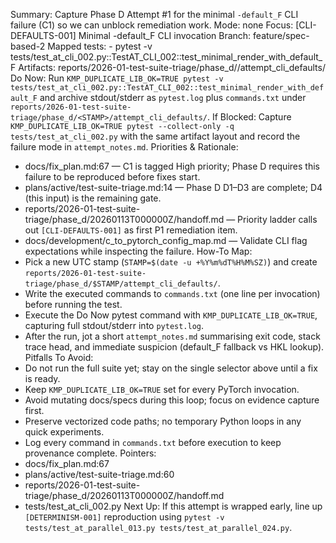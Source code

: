 Summary: Capture Phase D Attempt #1 for the minimal `-default_F` CLI failure (C1) so we can unblock remediation work.
Mode: none
Focus: [CLI-DEFAULTS-001] Minimal -default_F CLI invocation
Branch: feature/spec-based-2
Mapped tests: - pytest -v tests/test_at_cli_002.py::TestAT_CLI_002::test_minimal_render_with_default_F
Artifacts: reports/2026-01-test-suite-triage/phase_d/<STAMP>/attempt_cli_defaults/
Do Now: Run `KMP_DUPLICATE_LIB_OK=TRUE pytest -v tests/test_at_cli_002.py::TestAT_CLI_002::test_minimal_render_with_default_F` and archive stdout/stderr as `pytest.log` plus `commands.txt` under `reports/2026-01-test-suite-triage/phase_d/<STAMP>/attempt_cli_defaults/`.
If Blocked: Capture `KMP_DUPLICATE_LIB_OK=TRUE pytest --collect-only -q tests/test_at_cli_002.py` with the same artifact layout and record the failure mode in `attempt_notes.md`.
Priorities & Rationale:
- docs/fix_plan.md:67 — C1 is tagged High priority; Phase D requires this failure to be reproduced before fixes start.
- plans/active/test-suite-triage.md:14 — Phase D D1–D3 are complete; D4 (this input) is the remaining gate.
- reports/2026-01-test-suite-triage/phase_d/20260113T000000Z/handoff.md — Priority ladder calls out `[CLI-DEFAULTS-001]` as first P1 remediation item.
- docs/development/c_to_pytorch_config_map.md — Validate CLI flag expectations while inspecting the failure.
How-To Map:
- Pick a new UTC stamp (`STAMP=$(date -u +%Y%m%dT%H%M%SZ)`) and create `reports/2026-01-test-suite-triage/phase_d/$STAMP/attempt_cli_defaults/`.
- Write the executed commands to `commands.txt` (one line per invocation) before running the test.
- Execute the Do Now pytest command with `KMP_DUPLICATE_LIB_OK=TRUE`, capturing full stdout/stderr into `pytest.log`.
- After the run, jot a short `attempt_notes.md` summarising exit code, stack trace head, and immediate suspicion (default_F fallback vs HKL lookup).
Pitfalls To Avoid:
- Do not run the full suite yet; stay on the single selector above until a fix is ready.
- Keep `KMP_DUPLICATE_LIB_OK=TRUE` set for every PyTorch invocation.
- Avoid mutating docs/specs during this loop; focus on evidence capture first.
- Preserve vectorized code paths; no temporary Python loops in any quick experiments.
- Log every command in `commands.txt` before execution to keep provenance complete.
Pointers:
- docs/fix_plan.md:67
- plans/active/test-suite-triage.md:60
- reports/2026-01-test-suite-triage/phase_d/20260113T000000Z/handoff.md
- tests/test_at_cli_002.py
Next Up: If this attempt is wrapped early, line up `[DETERMINISM-001]` reproduction using `pytest -v tests/test_at_parallel_013.py tests/test_at_parallel_024.py`.
